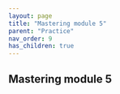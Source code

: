 ```yaml
---
layout: page
title: "Mastering module 5"
parent: "Practice"
nav_order: 9
has_children: true
---
```



## Mastering module 5